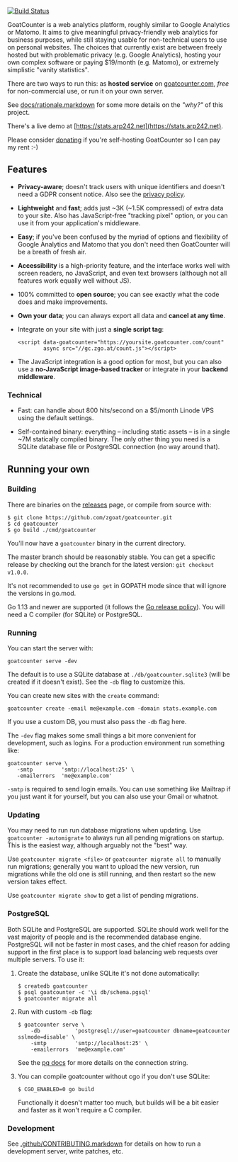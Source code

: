 [![Build Status](https://travis-ci.org/zgoat/goatcounter.svg?branch=master)](https://travis-ci.org/zgoat/goatcounter)

GoatCounter is a web analytics platform, roughly similar to Google Analytics or
Matomo. It aims to give meaningful privacy-friendly web analytics for business
purposes, while still staying usable for non-technical users to use on personal
websites. The choices that currently exist are between freely hosted but with
problematic privacy (e.g. Google Analytics), hosting your own complex software
or paying $19/month (e.g. Matomo), or extremely simplistic "vanity statistics".

There are two ways to run this: as **hosted service** on [goatcounter.com][www],
*free* for non-commercial use, or run it on your own server.

See [docs/rationale.markdown](docs/rationale.markdown) for some more details on
the *"why?"* of this project.

There's a live demo at [https://stats.arp242.net](https://stats.arp242.net).

Please consider [donating][patreon] if you're self-hosting GoatCounter so I can
pay my rent :-)

[patreon]: https://www.patreon.com/arp242
[www]: https://www.goatcounter.com

Features
--------

- **Privacy-aware**; doesn't track users with unique identifiers and doesn't
  need a GDPR consent notice. Also see the [privacy policy][privacy].

- **Lightweight** and **fast**; adds just ~3K (~1.5K compressed) of extra data to
  your site. Also has JavaScript-free "tracking pixel" option, or you can use it
  from your application's middleware.

- **Easy**; if you've been confused by the myriad of options and flexibility of
  Google Analytics and Matomo that you don't need then GoatCounter will be a
  breath of fresh air.

- **Accessibility** is a high-priority feature, and the interface works well
  with screen readers, no JavaScript, and even text browsers (although not all
  features work equally well without JS).

- 100% committed to **open source**; you can see exactly what the code does and
  make improvements.

- **Own your data**; you can always export all data and **cancel at any time**.

- Integrate on your site with just a **single script tag**:

      <script data-goatcounter="https://yoursite.goatcounter.com/count"
              async src="//gc.zgo.at/count.js"></script>

- The JavaScript integration is a good option for most, but you can also use a
  **no-JavaScript image-based tracker** or integrate in your **backend
  middleware**.

[privacy]: https://www.goatcounter.com/privacy

### Technical

- Fast: can handle about 800 hits/second on a $5/month Linode VPS using the
  default settings.

- Self-contained binary: everything – including static assets – is in a single
  ~7M statically compiled binary. The only other thing you need is a SQLite
  database file or PostgreSQL connection (no way around that).

Running your own
----------------

### Building

There are binaries on the [releases][release] page, or compile from source with:

	$ git clone https://github.com/zgoat/goatcounter.git
	$ cd goatcounter
	$ go build ./cmd/goatcounter

You'll now have a `goatcounter` binary in the current directory.

The master branch should be reasonably stable. You can get a specific release by
checking out the branch for the latest version: `git checkout v1.0.0`.

It's not recommended to use `go get` in GOPATH mode since that will ignore the
versions in go.mod.

Go 1.13 and newer are supported (it follows the [Go release policy][rp]). You
will need a C compiler (for SQLite) or PostgreSQL.

[release]: https://github.com/zgoat/goatcounter/releases
[rp]: https://golang.org/doc/devel/release.html#policy

### Running

You can start the server with:

	goatcounter serve -dev

The default is to use a SQLite database at `./db/goatcounter.sqlite3` (will be
created if it doesn't exist). See the `-db` flag to customize this.

You can create new sites with the `create` command:

	goatcounter create -email me@example.com -domain stats.example.com

If you use a custom DB, you must also pass the `-db` flag here.

The `-dev` flag makes some small things a bit more convenient for development,
such as logins. For a production environment run something like:

    goatcounter serve \
       -smtp         'smtp://localhost:25' \
       -emailerrors  'me@example.com'

`-smtp` is required to send login emails. You can use something like Mailtrap if
you just want it for yourself, but you can also use your Gmail or whatnot.

### Updating

You may need to run run database migrations when updating. Use  `goatcounter
-automigrate` to always run all pending migrations on startup. This is the
easiest way, although arguably not the "best" way.

Use `goatcounter migrate <file>` or `goatcounter migrate all` to manually run
migrations; generally you want to upload the new version, run migrations while
the old one is still running, and then restart so the new version takes effect.

Use `goatcounter migrate show` to get a list of pending migrations.

### PostgreSQL

Both SQLite and PostgreSQL are supported. SQLite should work well for the vast
majority of people and is the recommended database engine. PostgreSQL will not
be faster in most cases, and the chief reason for adding support in the first
place is to support load balancing web requests over multiple servers. To use
it:

1. Create the database, unlike SQLite it's not done automatically:

       $ createdb goatcounter
       $ psql goatcounter -c '\i db/schema.pgsql'
	   $ goatcounter migrate all

2. Run with custom `-db` flag:

       $ goatcounter serve \
           -db           'postgresql://user=goatcounter dbname=goatcounter sslmode=disable' \
           -smtp         'smtp://localhost:25' \
           -emailerrors  'me@example.com'

   See the [pq docs][pq] for more details on the connection string.

3. You can compile goatcounter without cgo if you don't use SQLite:

       $ CGO_ENABLED=0 go build

   Functionally it doesn't matter too much, but builds will be a bit easier and
   faster as it won't require a C compiler.

[pq]: https://godoc.org/github.com/lib/pq

### Development

See [.github/CONTRIBUTING.markdown](/.github/CONTRIBUTING.markdown) for details
on how to run a development server, write patches, etc.

